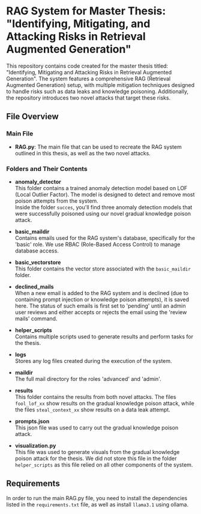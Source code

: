 # RAG System for Master Thesis: "Identifying, Mitigating, and Attacking Risks in Retrieval Augmented Generation"

This repository contains code created for the master thesis titled: "Identifying, Mitigating and Attacking Risks in Retrieval Augmented Generation". The system features a comprehensive RAG (Retrieval Augmented Generation) setup, with multiple mitigation techniques designed to handle risks such as data leaks and knowledge poisoning. Additionally, the repository introduces two novel attacks that target these risks.

## File Overview

### Main File
- **RAG.py**: The main file that can be used to recreate the RAG system outlined in this thesis, as well as the two novel attacks. 

### Folders and Their Contents

- **anomaly_detector**  
  This folder contains a trained anomaly detection model based on LOF (Local Outlier Factor). The model is designed to detect and remove most poison attempts from the system.  
  Inside the folder `succes`, you'll find three anomaly detection models that were successfully poisoned using our novel gradual knowledge poison attack.

- **basic_maildir**  
  Contains emails used for the RAG system's database, specifically for the 'basic' role. We use RBAC (Role-Based Access Control) to manage database access.

- **basic_vectorstore**  
  This folder contains the vector store associated with the `basic_maildir` folder.

- **declined_mails**  
  When a new email is added to the RAG system and is declined (due to containing prompt injection or knowledge poison attempts), it is saved here. The status of such emails is first set to 'pending' until an admin user reviews and either accepts or rejects the email using the 'review mails' command.

- **helper_scripts**  
  Contains multiple scripts used to generate results and perform tasks for the thesis.

- **logs**  
  Stores any log files created during the execution of the system.

- **maildir**  
  The full mail directory for the roles 'advanced' and 'admin'.

- **results**  
  This folder contains the results from both novel attacks. The files `fool_lof_xx` show results on the gradual knowledge poison attack, while the files `steal_context_xx` show results on a data leak attempt.

- **prompts.json**  
  This json file was used to carry out the gradual knowledge poison attack.

- **visualization.py**  
  This file was used to generate visuals from the gradual knowledge poison attack for the thesis. We did not store this file in the folder `helper_scripts` as this file relied on all other components of the system.

## Requirements

In order to run the main RAG.py file, you need to install the dependencies listed in the `requirements.txt` file, as well as install `llama3.1` using ollama.
